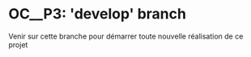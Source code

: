 # OC__P3: 'develop' branch

Venir sur cette branche pour démarrer toute nouvelle réalisation de ce projet
